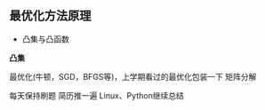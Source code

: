 ## 最优化方法原理

- 凸集与凸函数

**凸集**

最优化(牛顿，SGD，BFGS等)，上学期看过的最优化包装一下
矩阵分解

每天保持刷题
简历推一遍
Linux、Python继续总结




